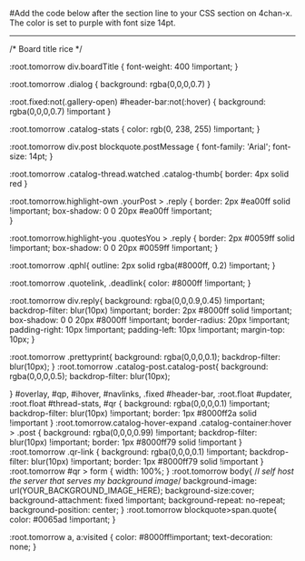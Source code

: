 #Add the code below after the section line to your CSS section on 4chan-x. The color is set to purple with font size 14pt.

--------------------

/* Board title rice */

:root.tomorrow div.boardTitle {
    font-weight: 400 !important;
}

:root.tomorrow .dialog {
    background: rgba(0,0,0,0.7)
}

:root.fixed:not(.gallery-open) #header-bar:not(:hover) {
    background: rgba(0,0,0,0.7) !important
}

:root.tomorrow .catalog-stats {
    color: rgb(0, 238, 255) !important;
}

:root.tomorrow div.post blockquote.postMessage {
font-family: 'Arial';
font-size: 14pt;
}

:root.tomorrow .catalog-thread.watched .catalog-thumb{
    border: 4px solid red
}

:root.tomorrow.highlight-own .yourPost > .reply {
    border: 2px #ea00ff solid !important;
    box-shadow: 0 0 20px #ea00ff !important;        
}

:root.tomorrow.highlight-you .quotesYou > .reply {
    border: 2px #0059ff solid !important;
    box-shadow: 0 0 20px #0059ff !important;
}

:root.tomorrow .qphl{
    outline: 2px solid rgba(#8000ff, 0.2) !important;
}

:root.tomorrow .quotelink, .deadlink{
    color: #8000ff !important;
}

:root.tomorrow div.reply{
    background: rgba(0,0,0.9,0.45) !important; 
    backdrop-filter: blur(10px) !important;
    border: 2px #8000ff solid !important;
    box-shadow: 0 0 20px #8000ff !important;
    border-radius: 20px !important;
    padding-right: 10px !important;
    padding-left: 10px !important;
    margin-top: 10px;
}

:root.tomorrow .prettyprint{
    background: rgba(0,0,0,0.1);
    backdrop-filter: blur(10px);
}
:root.tomorrow .catalog-post.catalog-post{
    background: rgba(0,0,0,0.5);
    backdrop-filter: blur(10px);

}
#overlay, #qp, #ihover, #navlinks, .fixed #header-bar, :root.float #updater, :root.float #thread-stats, #qr {
    background: rgba(0,0,0,0.1) !important;
    backdrop-filter: blur(10px) !important;
    border: 1px #8000ff2a solid !important
}
:root.tomorrow.catalog-hover-expand .catalog-container:hover > .post {
    background: rgba(0,0,0,0.99) !important;
    backdrop-filter: blur(10px) !important;
    border: 1px #8000ff79 solid !important
}
:root.tomorrow .qr-link {
    background: rgba(0,0,0,0.1) !important;
    backdrop-filter: blur(10px) !important;
    border: 1px #8000ff79 solid !important
}
:root.tomorrow #qr > form {
    width: 100%;
}
:root.tomorrow body{
    /*I self host the server that serves my background image*/
    background-image: url(YOUR_BACKGROUND_IMAGE_HERE);
    background-size:cover;
    background-attachment: fixed !important;
    background-repeat: no-repeat;
    background-position: center;
}
:root.tomorrow blockquote>span.quote{
    color: #0065ad !important;
}

:root.tomorrow a, a:visited {
    color: #8000ff!important;
    text-decoration: none;
}
